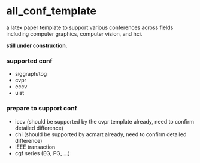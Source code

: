 # all_conf_template
a latex paper template to support various conferences across fields including computer graphics,  computer vision, and hci.

**still under construction**.

### supported conf
* siggraph/tog
* cvpr
* eccv
* uist

### prepare to support conf
* iccv (should be supported by the cvpr template already, need to confirm  detailed difference)
* chi (should be supported by acmart already, need to confirm detailed difference)
* IEEE transaction
* cgf series (EG, PG, ...)